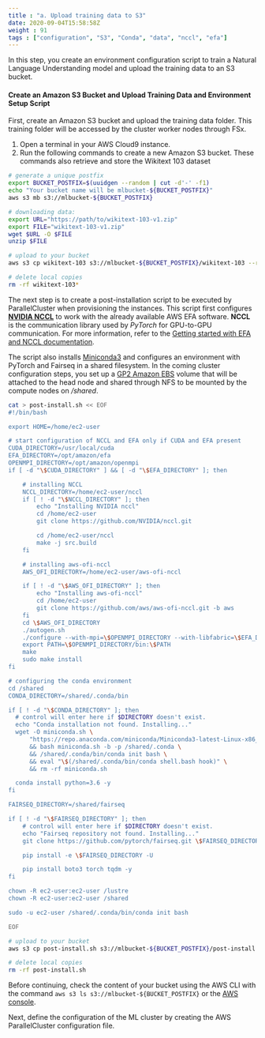 ```yaml
---
title : "a. Upload training data to S3"
date: 2020-09-04T15:58:58Z
weight : 91
tags : ["configuration", "S3", "Conda", "data", "nccl", "efa"]
---
```


In this step, you create an environment configuration script to train a Natural Language Understanding model and upload the training data to an S3 bucket.

#### Create an Amazon S3 Bucket and Upload Training Data and Environment Setup Script

First, create an Amazon S3 bucket and upload the training data folder. This training folder will be accessed by the cluster worker nodes through FSx.

1. Open a terminal in your AWS Cloud9 instance.
2. Run the following commands to create a new Amazon S3 bucket. These commands also retrieve and store the Wikitext 103 dataset

```bash
# generate a unique postfix
export BUCKET_POSTFIX=$(uuidgen --random | cut -d'-' -f1)
echo "Your bucket name will be mlbucket-${BUCKET_POSTFIX}"
aws s3 mb s3://mlbucket-${BUCKET_POSTFIX}

# downloading data:
export URL="https://path/to/wikitext-103-v1.zip"
export FILE="wikitext-103-v1.zip"
wget $URL -O $FILE
unzip $FILE

# upload to your bucket
aws s3 cp wikitext-103 s3://mlbucket-${BUCKET_POSTFIX}/wikitext-103 --recursive

# delete local copies
rm -rf wikitext-103*
```

The next step is to create a post-installation script to be executed by ParallelCluster when provisioning the instances. This script first configures [**NVIDIA NCCL**](https://developer.nvidia.com/nccl) to work with the already available AWS EFA software. **NCCL** is the communication library used by _PyTorch_ for GPU-to-GPU communication. For more information, refer to the [Getting started with EFA and NCCL documentation](https://docs.aws.amazon.com/AWSEC2/latest/UserGuide/efa-start-nccl.html).

The script also installs [Miniconda3](https://docs.conda.io/en/latest/miniconda.html) and configures an environment with PyTorch and Fairseq in a shared filesystem. In the coming cluster configuration steps, you set up a [GP2 Amazon EBS](https://docs.aws.amazon.com/AWSEC2/latest/UserGuide/AmazonEBS.html) volume that will be attached to the head node and shared through NFS to be mounted by the compute nodes on */shared*.

```bash
cat > post-install.sh << EOF
#!/bin/bash

export HOME=/home/ec2-user

# start configuration of NCCL and EFA only if CUDA and EFA present
CUDA_DIRECTORY=/usr/local/cuda
EFA_DIRECTORY=/opt/amazon/efa
OPENMPI_DIRECTORY=/opt/amazon/openmpi
if [ -d "\$CUDA_DIRECTORY" ] && [ -d "\$EFA_DIRECTORY" ]; then

    # installing NCCL
    NCCL_DIRECTORY=/home/ec2-user/nccl
    if [ ! -d "\$NCCL_DIRECTORY" ]; then
        echo "Installing NVIDIA nccl"
        cd /home/ec2-user
        git clone https://github.com/NVIDIA/nccl.git

        cd /home/ec2-user/nccl
        make -j src.build
    fi

    # installing aws-ofi-nccl
    AWS_OFI_DIRECTORY=/home/ec2-user/aws-ofi-nccl

    if [ ! -d "\$AWS_OFI_DIRECTORY" ]; then
        echo "Installing aws-ofi-nccl"
        cd /home/ec2-user
        git clone https://github.com/aws/aws-ofi-nccl.git -b aws
    fi
    cd \$AWS_OFI_DIRECTORY
    ./autogen.sh
    ./configure --with-mpi=\$OPENMPI_DIRECTORY --with-libfabric=\$EFA_DIRECTORY --with-nccl=\$NCCL_DIRECTORY/build --with-cuda=\$CUDA_DIRECTORY
    export PATH=\$OPENMPI_DIRECTORY/bin:\$PATH
    make
    sudo make install
fi

# configuring the conda environment
cd /shared
CONDA_DIRECTORY=/shared/.conda/bin

if [ ! -d "\$CONDA_DIRECTORY" ]; then
  # control will enter here if $DIRECTORY doesn't exist.
  echo "Conda installation not found. Installing..."
  wget -O miniconda.sh \
      "https://repo.anaconda.com/miniconda/Miniconda3-latest-Linux-x86_64.sh" \
      && bash miniconda.sh -b -p /shared/.conda \
      && /shared/.conda/bin/conda init bash \
      && eval "\$(/shared/.conda/bin/conda shell.bash hook)" \
      && rm -rf miniconda.sh

  conda install python=3.6 -y
fi

FAIRSEQ_DIRECTORY=/shared/fairseq

if [ ! -d "\$FAIRSEQ_DIRECTORY" ]; then
    # control will enter here if $DIRECTORY doesn't exist.
    echo "Fairseq repository not found. Installing..."
    git clone https://github.com/pytorch/fairseq.git \$FAIRSEQ_DIRECTORY

    pip install -e \$FAIRSEQ_DIRECTORY -U

    pip install boto3 torch tqdm -y
fi

chown -R ec2-user:ec2-user /lustre
chown -R ec2-user:ec2-user /shared

sudo -u ec2-user /shared/.conda/bin/conda init bash

EOF

# upload to your bucket
aws s3 cp post-install.sh s3://mlbucket-${BUCKET_POSTFIX}/post-install.sh

# delete local copies
rm -rf post-install.sh
```

Before continuing, check the content of your bucket using the AWS CLI with the command `aws s3 ls s3://mlbucket-${BUCKET_POSTFIX}` or the [AWS console](https://s3.console.aws.amazon.com/s3/).

Next, define the configuration of the ML cluster by creating the AWS ParallelCluster configuration file.
